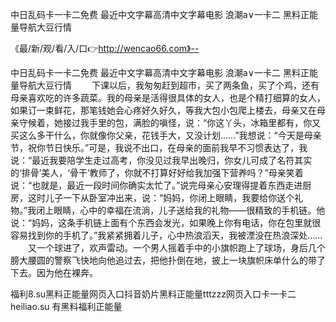 中日乱码卡一卡二免费
最近中文字幕高清中文字幕电影
浪潮a∨一卡二
黑料正能量导航大豆行情


《最/新/观/看/入/口👉http://wencao66.com》--

中日乱码卡一卡二免费
最近中文字幕高清中文字幕电影
浪潮a∨一卡二
黑料正能量导航大豆行情
　　下课以后，我匆匆赶到超市，买了两条鱼，买了个鸡，还有母亲喜欢吃的许多蔬菜。我的母亲是活得很具体的女人，也是个精打细算的女人，如果订一束鲜花，那笔钱她会心疼好久好久，等我大包小包爬上楼去，母亲又在母亲守候着，她接过我手里的包，满脸的嗔怪，说：“你这丫头，冰箱里都有，你又买这么多干什么，你就像你父亲，花钱手大，又没计划……”我想说：“今天是母亲节，祝你节日快乐。”可是，我说不出口，在母亲的面前我早不习惯表达了，我说：“最近我要陪学生走过高考，你没见过我早出晚归，你女儿可成了名符其实的‘排骨’美人，‘骨干’教师了，你就不打算好好给我加强下营养吗？”母亲笑着说：“也就是，最近一段时间你确实太忙了。”说完母亲心安理得提着东西走进厨房，这时儿子一下从卧室冲出来，说：“妈妈，你闭上眼睛，我要给你送个礼物。”我闭上眼睛，心中的幸福在流淌，儿子送给我的礼物——很精致的手机链。他说：“妈妈，这条手机链上面有个东西会发光，如果晚上你有电话，你在包里就很容易找到你的手机了。”我紧紧拥着儿子，心中热浪滔天，我被湮没在热浪深处……
　　又一个球进了，欢声雷动。一个男人摇着手中的小旗帜跑上了球场，身后几个膀大腰圆的警察飞快地向他追过去，把他扑倒在地，披上一块旗帜床单什么的带了下去。因为他在裸奔。





福利8.su黑料正能量网页入口抖音奶片黑料正能量tttzzz网页入口卡一卡二heiliao.su 有黑料福利正能量
